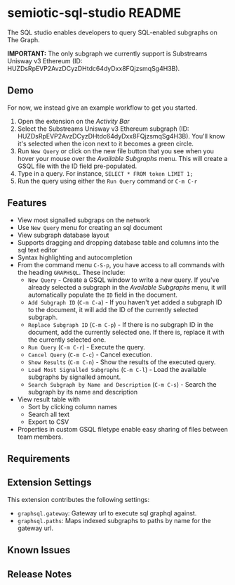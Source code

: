 # semiotic-sql-studio README

The SQL studio enables developers to query SQL-enabled subgraphs on The Graph.

**IMPORTANT:** The only subgraph we currently support is Substreams Unisway v3 Ethereum (ID: HUZDsRpEVP2AvzDCyzDHtdc64dyDxx8FQjzsmqSg4H3B).

## Demo

For now, we instead give an example workflow to get you started.

1. Open the extension on the *Activity Bar*
2. Select the Substreams Unisway v3 Ethereum subgraph (ID: HUZDsRpEVP2AvzDCyzDHtdc64dyDxx8FQjzsmqSg4H3B). You'll know it's selected when the icon next to it becomes a green circle.
3. Run `New Query` or click on the new file button that you see when you hover your mouse over the *Available Subgraphs* menu. This will create a GSQL file with the ID field pre-populated.
4. Type in a query. For instance, `SELECT * FROM token LIMIT 1;`
5. Run the query using either the `Run Query` command or `C-m C-r`

<!--
![Demo](images/features.gif)
-->

## Features

- View most signalled subgraps on the network
- Use `New Query` menu for creating an sql document
- View subgraph database layout
- Supports dragging and dropping database table and columns into the sql text editor
- Syntax highlighting and autocompletion
- From the command menu `C-S-p`, you have access to all commands with the heading `GRAPHSQL`. These include:
  - `New Query` - Create a GSQL window to write a new query. If you've already selected a subgraph in the *Available Subgraphs* menu, it will automatically populate the `ID` field in the document.
  - `Add Subgraph ID` (`C-m C-a`) - If you haven't yet added a subgraph ID to the document, it will add the ID of the currently selected subgraph.
  - `Replace Subgraph ID` (`C-m C-p`) - If there is no subgraph ID in the document, add the currently selected one. If there is, replace it with the currently selected one.
  - `Run Query` (`C-m C-r`) - Execute the query.
  - `Cancel Query` (`C-m C-c`) - Cancel execution.
  - `Show Results` (`C-m C-n`) - Show the results of the executed query.
  - `Load Most Signalled Subgraphs` (`C-m C-l`) - Load the available subgraphs by signalled amount.
  - `Search Subgraph by Name and Description` (`C-m C-s`) - Search the subgraph by its name and description
- View result table with
  - Sort by clicking column names
  - Search all text
  - Export to CSV
- Properties in custom GSQL filetype enable easy sharing of files between team members.

## Requirements

## Extension Settings

This extension contributes the following settings:

- `graphsql.gateway`: Gateway url to execute sql graphql against.
- `graphsql.paths`: Maps indexed subgraphs to paths by name for the gateway url.

## Known Issues

## Release Notes
